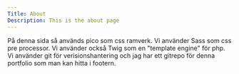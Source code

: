 ```yaml
---
Title: About
Description: This is the about page
---
```


På denna sida så används pico som css ramverk. Vi använder Sass som css pre processor. Vi använder också Twig som en "template engine" för php.
Vi använder git för verisionshantering och jag har ett gitrepo för denna portfolio som man kan hitta i footern.